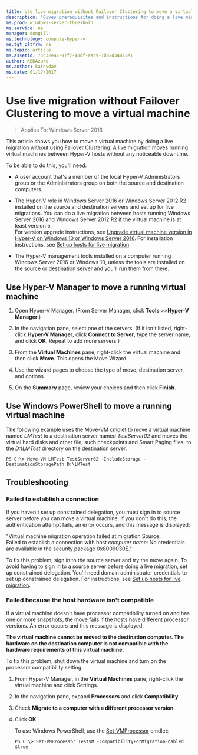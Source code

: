```yaml
---
title: Use live migration without Failover Clustering to move a virtual machine
description: "Gives prerequisites and instructions for doing a live migration in a standalone environment."
ms.prod: windows-server-threshold
ms.service: na
manager: dongill
ms.technology: compute-hyper-v
ms.tgt_pltfrm: na
ms.topic: article
ms.assetid: 75c32e42-97f7-48df-aac9-1d82d34825e1
author: KBDAzure
ms.author: kathydav
ms.date: 01/17/2017
---
```

# Use live migration without Failover Clustering to move a virtual machine

>Applies To: Windows Server 2016

This article shows you how to move a virtual machine by doing a live migration without using Failover Clustering. A live migration moves running virtual machines between Hyper-V hosts without any noticeable downtime.   
  
To be able to do this, you'll need:   

- A user account that's a member of the local Hyper-V Administrators group or the Administrators group on both the source and destination computers. 
  
- The Hyper-V role in Windows Server 2016 or Windows Server 2012 R2 installed on the source and destination servers and set up for live migrations. You can do a live migration between hosts running Windows Server 2016 and Windows Server 2012 R2 if the virtual machine is at least version 5. <br>For version upgrade instructions, see [Upgrade virtual machine version in Hyper-V on Windows 10 or Windows Server 2016](../deploy/Upgrade-virtual-machine-version-in-Hyper-V-on-Windows-or-Windows-Server.md). For installation instructions, see [Set up hosts for live migration](../deploy/Set-up-hosts-for-live-migration-without-Failover-Clustering.md). 
  
- The Hyper-V management tools installed on a computer running Windows Server 2016 or Windows 10, unless the tools are installed on the source or destination server and you'll run them from there.  
   
## <a name="BKMK_Step3"></a>Use Hyper-V Manager to move a running virtual machine  
  
1.  Open Hyper-V Manager. (From Server Manager, click **Tools** >>**Hyper-V Manager**.)  
  
2.  In the navigation pane, select one of the servers. (If it isn't listed, right-click **Hyper-V Manager**, click **Connect to Server**, type the server name, and click **OK**. Repeat to add more servers.)  
  
3.  From the **Virtual Machines** pane, right-click the virtual machine and then click **Move**. This opens the Move Wizard. 
  
4.  Use the wizard pages to choose the type of move, destination server, and options.
  
5.  On the **Summary** page, review your choices and then click **Finish**.  

## Use Windows PowerShell to move a running virtual machine
  
The following example uses the Move-VM cmdlet to move a virtual machine named *LMTest* to a destination server named *TestServer02* and moves the virtual hard disks and other file, such checkpoints and Smart Paging files, to the *D:\LMTest* directory on the destination server.  
  
```  
PS C:\> Move-VM LMTest TestServer02 -IncludeStorage -DestinationStoragePath D:\LMTest  
```  
  
## Troubleshooting

### Failed to establish a connection 

If you haven't set up constrained delegation, you must sign in to source server before you can move a virtual machine. If you don't do this, the authentication attempt fails, an error occurs, and this message is displayed:  
  
"Virtual machine migration operation failed at migration Source.  
Failed to establish a connection with host *computer name*: No credentials are available in the security package 0x8009030E."
  
 To fix this problem, sign in to the source server and try the move again. To avoid having to sign in to a source server before doing a live migration, set up constrained delegation. You'll need domain administrator credentials to set up constrained delegation. For instructions, see [Set up hosts for live migration](../deploy/Set-up-hosts-for-live-migration-without-Failover-Clustering.md). 
 
 ### Failed because the host hardware isn't compatible
 
 If a virtual machine doesn't have processor compatibility turned on and has one or more snapshots, the move fails if the hosts have different processor versions. An error occurs and this message is displayed:
 
**The virtual machine cannot be moved to the destination computer. The hardware on the destination computer is not compatible with the hardware requirements of this virtual machine.**
 
 To fix this problem, shut down the virtual machine and turn on the processor compatibility setting.
 
1. From Hyper-V Manager, in the **Virtual Machines** pane, right-click the virtual machine and click Settings.
2. In the navigation pane, expand **Processors** and click **Compatibility**.
3. Check **Migrate to a computer with a different processor version**.
4. Click **OK**.
 
   To use Windows PowerShell, use the [Set-VMProcessor](https://technet.microsoft.com/library/hh848533.aspx) cmdlet:
 
   ```
   PS C:\> Set-VMProcessor TestVM -CompatibilityForMigrationEnabled $true
   ```